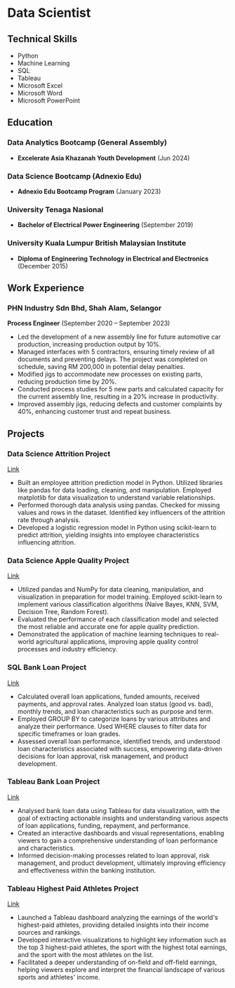 # Data Scientist

## Technical Skills
- Python
- Machine Learning
- SQL
- Tableau
- Microsoft Excel
- Microsoft Word
- Microsoft PowerPoint

## Education

### Data Analytics Bootcamp (General Assembly)
- **Excelerate Asia Khazanah Youth Development** (Jun 2024)

### Data Science Bootcamp (Adnexio Edu)
- **Adnexio Edu Bootcamp Program** (January 2023)

### University Tenaga Nasional
- **Bachelor of Electrical Power Engineering** (September 2019)

### University Kuala Lumpur British Malaysian Institute
- **Diploma of Engineering Technology in Electrical and Electronics** (December 2015)

## Work Experience

### PHN Industry Sdn Bhd, Shah Alam, Selangor
**Process Engineer** (September 2020 – September 2023)

- Led the development of a new assembly line for future automotive car production, increasing production output by 10%.
- Managed interfaces with 5 contractors, ensuring timely review of all documents and preventing delays. The project was completed on schedule, saving RM 200,000 in potential delay penalties.
- Modified jigs to accommodate new processes on existing parts, reducing production time by 20%.
- Conducted process studies for 5 new parts and calculated capacity for the current assembly line, resulting in a 20% increase in productivity.
- Improved assembly jigs, reducing defects and customer complaints by 40%, enhancing customer trust and repeat business.

## Projects

### Data Science Attrition Project
[Link](https://www.kaggle.com/code/ehfrus/attrition)

- Built an employee attrition prediction model in Python. Utilized libraries like pandas for data loading, cleaning, and manipulation. Employed matplotlib for data visualization to understand variable relationships.
- Performed thorough data analysis using pandas. Checked for missing values and rows in the dataset. Identified key influencers of the attrition rate through analysis.
- Developed a logistic regression model in Python using scikit-learn to predict attrition, yielding insights into employee characteristics influencing attrition.

### Data Science Apple Quality Project
[Link](https://www.kaggle.com/code/ehfrus/apple-prediction-using-different-classification)

- Utilized pandas and NumPy for data cleaning, manipulation, and visualization in preparation for model training. Employed scikit-learn to implement various classification algorithms (Naive Bayes, KNN, SVM, Decision Tree, Random Forest).
- Evaluated the performance of each classification model and selected the most reliable and accurate one for apple quality prediction.
- Demonstrated the application of machine learning techniques to real-world agricultural applications, improving apple quality control processes and industry efficiency.

### SQL Bank Loan Project
[Link](https://perfect-pan-c37.notion.site/SQL-Bank-Loan-803183c4e02247f7a7d69a42deadc2e9)

- Calculated overall loan applications, funded amounts, received payments, and approval rates. Analyzed loan status (good vs. bad), monthly trends, and loan characteristics such as purpose and term.
- Employed GROUP BY to categorize loans by various attributes and analyze their performance. Used WHERE clauses to filter data for specific timeframes or loan grades.
- Assessed overall loan performance, identified trends, and understood loan characteristics associated with success, empowering data-driven decisions for loan approval, risk management, and product development.

### Tableau Bank Loan Project
[Link](https://public.tableau.com/app/profile/ahmad.fiqri/viz/Bank_Loan_17104377831030/SUMMARY)

- Analysed bank loan data using Tableau for data visualization, with the goal of extracting actionable insights and understanding various aspects of loan applications, funding, repayment, and performance.
- Created an interactive dashboards and visual representations, enabling viewers to gain a comprehensive understanding of loan performance and characteristics.
- Informed decision-making processes related to loan approval, risk management, and product development, ultimately improving efficiency and effectiveness within the banking institution.

### Tableau Highest Paid Athletes Project
[Link](https://public.tableau.com/app/profile/ahmad.fiqri/viz/TheWorldsHighest-PaidAtheletes/ImageDasboard)

- Launched a Tableau dashboard analyzing the earnings of the world's highest-paid athletes, providing detailed insights into their income sources and rankings.
- Developed interactive visualizations to highlight key information such as the top 3 highest-paid athletes, the sport with the highest total earnings, and the sport with the most athletes on the list.
- Facilitated a deeper understanding of on-field and off-field earnings, helping viewers explore and interpret the financial landscape of various sports and athletes' income.

